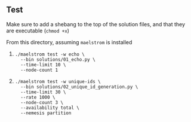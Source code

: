 ## Test

Make sure to add a shebang to the top of the solution files, and that they are executable (`chmod +x`)

From this directory, assuming `maelstrom` is installed 
 1. ```
    ./maelstrom test -w echo \
      --bin solutions/01_echo.py \
      --time-limit 10 \
      --node-count 1
    ```
 2. ```
    ./maelstrom test -w unique-ids \
      --bin solutions/02_unique_id_generation.py \
      --time-limit 30 \
      --rate 1000 \
      --node-count 3 \
      --availability total \
      --nemesis partition
    ```